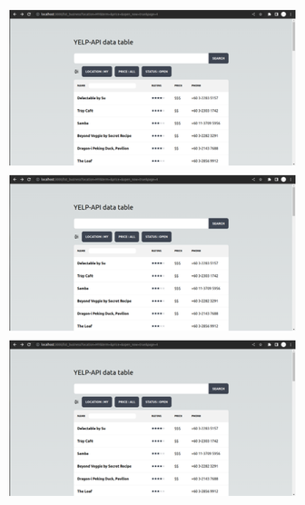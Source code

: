 ![alt text](https://github.com/userid7/62teknologi-frontend-test-HananA/blob/main/assets/ss1.png?raw=true)

![alt text](https://github.com/userid7/62teknologi-frontend-test-HananA/blob/main/assets/ss1.png?raw=true)

![alt text](https://github.com/userid7/62teknologi-frontend-test-HananA/blob/main/assets/ss1.png?raw=true)